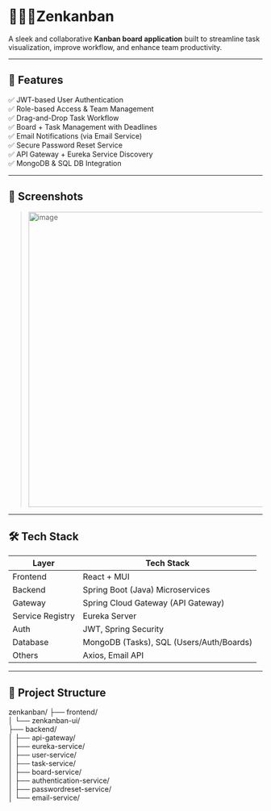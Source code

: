 # 🧘🏻‍♂️Zenkanban

A sleek and collaborative **Kanban board application** built to streamline task visualization, improve workflow, and enhance team productivity.

---

## 🚀 Features

✅ JWT-based User Authentication  
✅ Role-based Access & Team Management  
✅ Drag-and-Drop Task Workflow  
✅ Board + Task Management with Deadlines  
✅ Email Notifications (via Email Service)  
✅ Secure Password Reset Service  
✅ API Gateway + Eureka Service Discovery  
✅ MongoDB & SQL DB Integration

---

## 📸 Screenshots

><img width="1896" height="586" alt="image" src="https://github.com/user-attachments/assets/16fe8f52-825d-40e6-ab19-27e84ec370d5" />


---

## 🛠 Tech Stack

| Layer       | Tech Stack |
|-------------|------------|
| Frontend    | React + MUI |
| Backend     | Spring Boot (Java) Microservices |
| Gateway     | Spring Cloud Gateway (API Gateway) |
| Service Registry | Eureka Server |
| Auth        | JWT, Spring Security |
| Database    | MongoDB (Tasks), SQL (Users/Auth/Boards) |
| Others      | Axios, Email API |

---

## 📂 Project Structure

zenkanban/
├── frontend/<br>
│ └── zenkanban-ui/<br>
├── backend/<br>
│ ├── api-gateway/<br>
│ ├── eureka-service/<br>
│ ├── user-service/<br>
│ ├── task-service/<br>
│ ├── board-service/<br>
│ ├── authentication-service/<br>
│ ├── passwordreset-service/<br>
│ └── email-service/<br>
